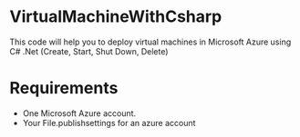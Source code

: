 # VirtualMachineWithCsharp
This code will help you to deploy virtual machines in Microsoft Azure using C# .Net (Create, Start, Shut Down, Delete)

# Requirements

- One Microsoft Azure account.
- Your File.publishsettings for an azure account

